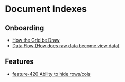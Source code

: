 # Document Indexes

## Onboarding

- [How the Grid be Draw](./draw/README.md)
- [Data Flow (How does raw data become view data)](./data-flow/README.md)

## Features

- [feature-420 Ability to hide rows/cols](./feature-420/README.md)

